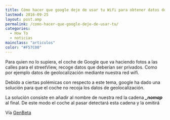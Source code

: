 ```yaml
---
title: Cómo hacer que google deje de usar tu Wifi para obtener datos de geolocalización
lastmod: 2016-09-25
layout: post.amp
permalink: /como-hacer-que-google-deje-de-usar-tu/
categories:
  - How To
  - noticias
mainclass: "articulos"
color: "#F57C00"
---
```


Para quien no lo supiera, el coche de Google que va haciendo fotos a las calles para el streetView, recoge datos que deberían ser privados. Como por ejemplo datos de geolocalización mediante nuestra red wifi.

Debido a ciertas polémicas con respecto a este tema, google ha dado una solución para que el coche no recoja los datos de geolocalización.

<!--more-->

La solución consiste en añadir al nombre de nuestra red la cadena ***_nomap*** al final. De este modo el coche al pasar detectará esta cadena y la omitirá

Vía <a target='_blank' href="http://www.genbeta.com/seguridad/quieres-que-google-deje-de-usar-tu-wifi-para-obtener-datos-de-geolocalizacion-solo-hay-que-cambiarle-el-nombre">GenBeta</a>
